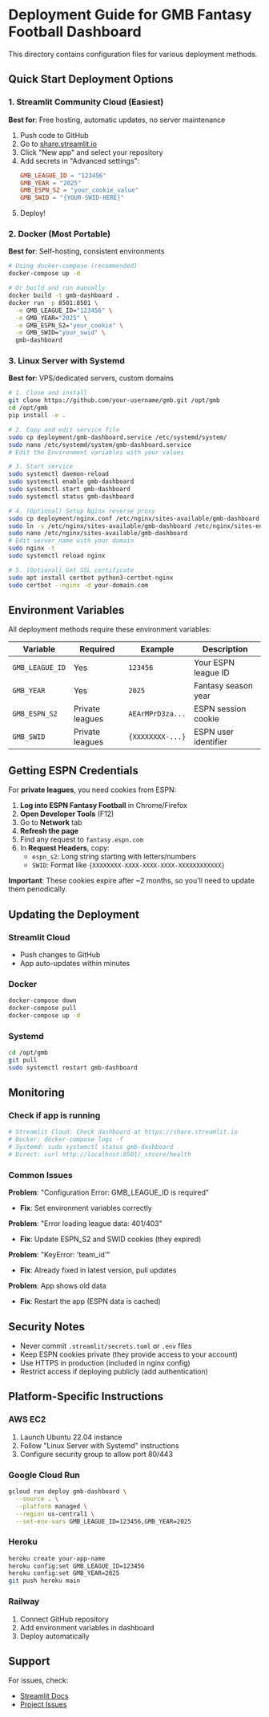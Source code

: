 # Deployment Guide for GMB Fantasy Football Dashboard

This directory contains configuration files for various deployment methods.

## Quick Start Deployment Options

### 1. Streamlit Community Cloud (Easiest)

**Best for**: Free hosting, automatic updates, no server maintenance

1. Push code to GitHub
2. Go to [share.streamlit.io](https://share.streamlit.io)
3. Click "New app" and select your repository
4. Add secrets in "Advanced settings":
   ```toml
   GMB_LEAGUE_ID = "123456"
   GMB_YEAR = "2025"
   GMB_ESPN_S2 = "your_cookie_value"
   GMB_SWID = "{YOUR-SWID-HERE}"
   ```
5. Deploy!

### 2. Docker (Most Portable)

**Best for**: Self-hosting, consistent environments

```bash
# Using docker-compose (recommended)
docker-compose up -d

# Or build and run manually
docker build -t gmb-dashboard .
docker run -p 8501:8501 \
  -e GMB_LEAGUE_ID="123456" \
  -e GMB_YEAR="2025" \
  -e GMB_ESPN_S2="your_cookie" \
  -e GMB_SWID="your_swid" \
  gmb-dashboard
```

### 3. Linux Server with Systemd

**Best for**: VPS/dedicated servers, custom domains

```bash
# 1. Clone and install
git clone https://github.com/your-username/gmb.git /opt/gmb
cd /opt/gmb
pip install -e .

# 2. Copy and edit service file
sudo cp deployment/gmb-dashboard.service /etc/systemd/system/
sudo nano /etc/systemd/system/gmb-dashboard.service
# Edit the Environment variables with your values

# 3. Start service
sudo systemctl daemon-reload
sudo systemctl enable gmb-dashboard
sudo systemctl start gmb-dashboard
sudo systemctl status gmb-dashboard

# 4. (Optional) Setup Nginx reverse proxy
sudo cp deployment/nginx.conf /etc/nginx/sites-available/gmb-dashboard
sudo ln -s /etc/nginx/sites-available/gmb-dashboard /etc/nginx/sites-enabled/
sudo nano /etc/nginx/sites-available/gmb-dashboard
# Edit server_name with your domain
sudo nginx -t
sudo systemctl reload nginx

# 5. (Optional) Get SSL certificate
sudo apt install certbot python3-certbot-nginx
sudo certbot --nginx -d your-domain.com
```

## Environment Variables

All deployment methods require these environment variables:

| Variable | Required | Example | Description |
|----------|----------|---------|-------------|
| `GMB_LEAGUE_ID` | Yes | `123456` | Your ESPN league ID |
| `GMB_YEAR` | Yes | `2025` | Fantasy season year |
| `GMB_ESPN_S2` | Private leagues | `AEArMPrD3za...` | ESPN session cookie |
| `GMB_SWID` | Private leagues | `{XXXXXXXX-...}` | ESPN user identifier |

## Getting ESPN Credentials

For **private leagues**, you need cookies from ESPN:

1. **Log into ESPN Fantasy Football** in Chrome/Firefox
2. **Open Developer Tools** (F12)
3. Go to **Network** tab
4. **Refresh the page**
5. Find any request to `fantasy.espn.com`
6. In **Request Headers**, copy:
   - `espn_s2`: Long string starting with letters/numbers
   - `SWID`: Format like `{XXXXXXXX-XXXX-XXXX-XXXX-XXXXXXXXXXXX}`

**Important**: These cookies expire after ~2 months, so you'll need to update them periodically.

## Updating the Deployment

### Streamlit Cloud
- Push changes to GitHub
- App auto-updates within minutes

### Docker
```bash
docker-compose down
docker-compose pull
docker-compose up -d
```

### Systemd
```bash
cd /opt/gmb
git pull
sudo systemctl restart gmb-dashboard
```

## Monitoring

### Check if app is running
```bash
# Streamlit Cloud: Check dashboard at https://share.streamlit.io
# Docker: docker-compose logs -f
# Systemd: sudo systemctl status gmb-dashboard
# Direct: curl http://localhost:8501/_stcore/health
```

### Common Issues

**Problem**: "Configuration Error: GMB_LEAGUE_ID is required"
- **Fix**: Set environment variables correctly

**Problem**: "Error loading league data: 401/403"
- **Fix**: Update ESPN_S2 and SWID cookies (they expired)

**Problem**: "KeyError: 'team_id'"
- **Fix**: Already fixed in latest version, pull updates

**Problem**: App shows old data
- **Fix**: Restart the app (ESPN data is cached)

## Security Notes

- Never commit `.streamlit/secrets.toml` or `.env` files
- Keep ESPN cookies private (they provide access to your account)
- Use HTTPS in production (included in nginx config)
- Restrict access if deploying publicly (add authentication)

## Platform-Specific Instructions

### AWS EC2
1. Launch Ubuntu 22.04 instance
2. Follow "Linux Server with Systemd" instructions
3. Configure security group to allow port 80/443

### Google Cloud Run
```bash
gcloud run deploy gmb-dashboard \
  --source . \
  --platform managed \
  --region us-central1 \
  --set-env-vars GMB_LEAGUE_ID=123456,GMB_YEAR=2025
```

### Heroku
```bash
heroku create your-app-name
heroku config:set GMB_LEAGUE_ID=123456
heroku config:set GMB_YEAR=2025
git push heroku main
```

### Railway
1. Connect GitHub repository
2. Add environment variables in dashboard
3. Deploy automatically

## Support

For issues, check:
- [Streamlit Docs](https://docs.streamlit.io/deploy)
- [Project Issues](https://github.com/your-username/gmb/issues)

